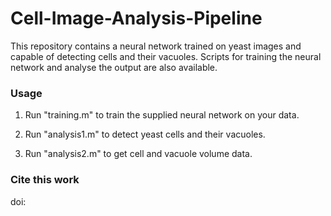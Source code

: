 # Cell-Image-Analysis-Pipeline
This repository contains a neural network trained on yeast images and capable of detecting cells and their vacuoles. Scripts for training the neural network and analyse the output are also available.

### Usage
1. Run "training.m" to train the supplied neural network on your data.

2. Run "analysis1.m" to detect yeast cells and their vacuoles.

3. Run "analysis2.m" to get cell and vacuole volume data.

### Cite this work
doi:
